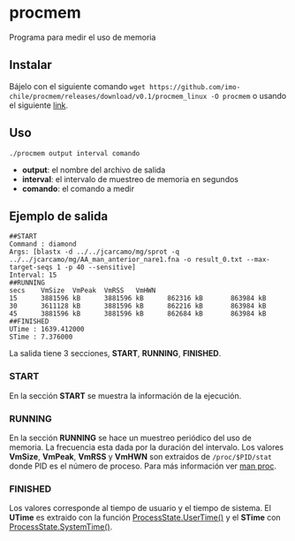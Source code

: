# procmem
Programa para medir el uso de memoria

## Instalar
Bájelo con el siguiente comando
```wget https://github.com/imo-chile/procmem/releases/download/v0.1/procmem_linux -O procmem```
o usando el siguiente [link](https://github.com/imo-chile/procmem/releases/download/v0.1/procmem_linux).

## Uso
`./procmem output interval comando`
 - __output__: el nombre del archivo de salida
 - __interval__:  el intervalo de muestreo de memoria en segundos
 - __comando__: el comando a medir
 
## Ejemplo de salida
```
##START
Command : diamond
Args: [blastx -d ../../jcarcamo/mg/sprot -q ../../jcarcamo/mg/AA_man_anterior_nare1.fna -o result_0.txt --max-target-seqs 1 -p 40 --sensitive]
Interval: 15
##RUNNING
secs    VmSize  VmPeak  VmRSS   VmHWN
15      3881596 kB      3881596 kB      862316 kB       863984 kB
30      3611128 kB      3881596 kB      862216 kB       863984 kB
45      3881596 kB      3881596 kB      862684 kB       863984 kB
##FINISHED
UTime : 1639.412000
STime : 7.376000
```

La salida tiene 3 secciones, __START__, __RUNNING__, __FINISHED__.
### START
En la sección __START__ se muestra la información de la ejecución.

### RUNNING
En la sección __RUNNING__ se hace un muestreo periódico del uso de memoria. La frecuencia esta dada por la duración del intervalo.
Los valores __VmSize__, __VmPeak__, __VmRSS__ y __VmHWN__ son extraidos de `/proc/$PID/stat` donde PID es el número de proceso. Para más información ver [man proc](https://man7.org/linux/man-pages/man5/proc.5.html).

### FINISHED
Los valores corresponde al tiempo de usuario y el tiempo de sistema. El __UTime__ es extraido con la función [ProcessState.UserTime()](https://golang.org/pkg/os/#ProcessState.UserTime) y el __STime__ con [ProcessState.SystemTime()](https://golang.org/pkg/os/#ProcessState.SystemTime).


